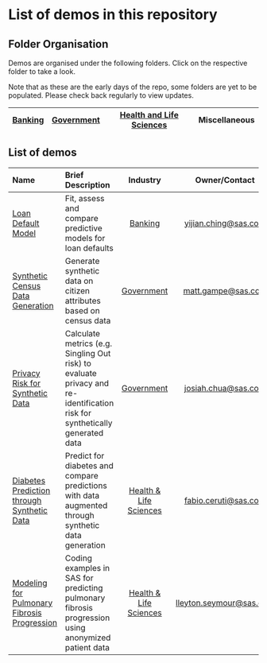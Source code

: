 # List of demos in this repository

## Folder Organisation

Demos are organised under the following folders.  Click on the respective folder to take a look.  

Note that as these are the early days of the repo, some folders are yet to be populated.  Please check back regularly to view updates.

| [Banking](./banking/) | [Government](./government/) | [Health and Life Sciences](./health-life-sciences) | Miscellaneous |
| :--- | :--- | :-: | :-: |

## List of demos

| Name | Brief Description |Industry | Owner/Contact | Components | Last Update |
| :--- | :--- | :-: | :-: | :-: | :-: |
| [Loan Default Model](./banking/Loan-Default-Models-with-Lending-Club/)| Fit, assess and compare predictive models for loan defaults | [Banking](./banking/) | yijian.ching@sas.com | SAS, Python | 21NOV2024 |
| [Synthetic Census Data Generation](./government/census-synthetic-data-generation/)| Generate synthetic data on citizen attributes based on census data | [Government](./government/) | matt.gampe@sas.com | Python | 21NOV2024 |
| [Privacy Risk for Synthetic Data](./government/sdg-anonymity-evaluation/)| Calculate metrics (e.g. Singling Out risk) to evaluate privacy and re-identification risk for synthetically generated data | [Government](./government/) | josiah.chua@sas.com | Python | 16DEC2024 |
| [Diabetes Prediction through Synthetic Data](./health-life-sciences/diabetes-prediction-through-synthetic-data/)| Predict for diabetes and compare predictions with data augmented through synthetic data generation | [Health & Life Sciences](./health-life-sciences/) | fabio.ceruti@sas.com | SAS, Python | 13JAN2025 |
| [Modeling for Pulmonary Fibrosis Progression](./health-life-sciences/Pulmonary-Fibrosis-Progression-Modeling/)| Coding examples in SAS for predicting pulmonary fibrosis progression using anonymized patient data | [Health & Life Sciences](./health-life-sciences/) | lleyton.seymour@sas.com | SAS | 13MAR2025 |
